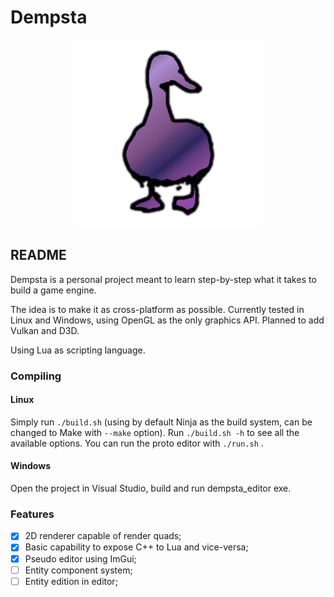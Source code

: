 # Dempsta

<center><img src="media/dempsta_icon.png" height="300"></center>

## README

Dempsta is a personal project meant to learn step-by-step what it takes to build a game engine.

The idea is to make it as cross-platform as possible. Currently tested in Linux and Windows, using OpenGL as the only graphics API. Planned to add Vulkan and D3D.

Using Lua as scripting language.

### Compiling

#### Linux

Simply run `./build.sh` (using by default Ninja as the build system, can be changed to Make with `--make` option). Run `./build.sh -h` to see all the available options. You can run the proto editor with `./run.sh` .

#### Windows

Open the project in Visual Studio, build and run dempsta_editor exe.

### Features

* [x] 2D renderer capable of render quads; 
* [x] Basic capability to expose C++ to Lua and vice-versa; 
* [x] Pseudo editor using ImGui; 
* [ ] Entity component system; 
* [ ] Entity edition in editor; 

